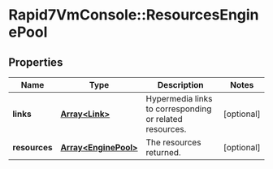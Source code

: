 # Rapid7VmConsole::ResourcesEnginePool

## Properties
Name | Type | Description | Notes
------------ | ------------- | ------------- | -------------
**links** | [**Array&lt;Link&gt;**](Link.md) | Hypermedia links to corresponding or related resources. | [optional] 
**resources** | [**Array&lt;EnginePool&gt;**](EnginePool.md) | The resources returned. | [optional] 


